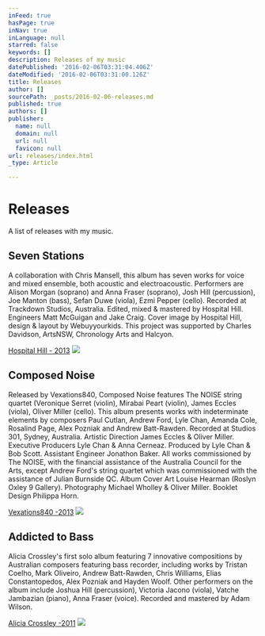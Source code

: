```yaml
---
inFeed: true
hasPage: true
inNav: true
inLanguage: null
starred: false
keywords: []
description: Releases of my music
datePublished: '2016-02-06T03:31:04.406Z'
dateModified: '2016-02-06T03:31:00.126Z'
title: Releases
author: []
sourcePath: _posts/2016-02-06-releases.md
published: true
authors: []
publisher:
  name: null
  domain: null
  url: null
  favicon: null
url: releases/index.html
_type: Article

---
```

# Releases

A list of releases with my music.

## Seven Stations

A collaboration with Chris Mansell, this album has seven works for voice and mixed ensemble, both acoustic and electroacoustic. Performers are Alison Morgan (soprano) and Anna Fraser (soprano), Josh Hill (percussion), Joe Manton (bass), Sefan Duwe (viola), Ezmi Pepper (cello). Recorded at Trackdown Studios, Australia. Edited, mixed & mastered by Hospital Hill. Engineers Matt McGuigan and Jake Craig. Cover image by Hospital Hill, design & layout by Webuyyourkids. This project was supported by Charles Davidson, ArtsNSW, Chronology Arts and Halcyon. 

[Hospital Hill - 2013][0]
![](https://the-grid-user-content.s3-us-west-2.amazonaws.com/1e8ba302-279b-4354-94c2-1f69f3c06772.jpg)

## 

## Composed Noise

Released by Vexations840, Composed Noise features The NOISE string quartet (Veronique Serret (violin), Mirabai Peart (violin), James Eccles (viola), Oliver Miller (cello). This album presents works with indeterminate elements by composers Paul Cutlan, Andrew Ford, Lyle Chan, Amanda Cole, Rosalind Page, Alex Pozniak and Andrew Batt-Rawden. Recorded at Studios 301, Sydney, Australia. Artistic Direction James Eccles & Oliver Miller. Executive Producers Lyle Chan & Anna Cerneaz. Produced by Lyle Chan & Bob Scott. Assistant Engineer Jonathon Baker. All works commissioned by The NOISE, with the financial assistance of the Australia Council for the Arts, except Andrew Ford's string quartet which was commissioned with the assistance of Julian Burnside QC. Album Cover Art Louise Hearman (Roslyn Oxley 9 Gallery). Photography Michael Wholley & Oliver Miller. Booklet Design Philippa Horn.

[Vexations840 -2013][1]
![](https://the-grid-user-content.s3-us-west-2.amazonaws.com/1c49c3ec-fec9-4dd8-8bfa-d5d2e4d3fc40.jpg)

## 

## Addicted to Bass

Alicia Crossley's  first solo album featuring 7 innovative compositions by Australian composers featuring bass recorder, including works by Tristan Coelho, Mark Oliveiro, Andrew Batt-Rawden, Chris Williams, Elias Constantopedos, Alex Pozniak and Hayden Woolf. Other performers on the album include Joshua Hill (percussion), Victoria Jacono (viola), Vatche Jambazian (piano), Anna Fraser (voice). Recorded and mastered by Adam Wilson.

[Alicia Crossley -2011][2]
![](https://the-grid-user-content.s3-us-west-2.amazonaws.com/3949282e-1de5-46e1-86a0-f0741da791e6.jpg)

## 

[0]: http://store.hospitalhill.com.au/products/seven-stations
[1]: http://vexations840.com/composed-noise/
[2]: http://www.aliciacrossley.com.au/Addicted_to_Bass_CD.html